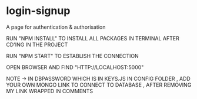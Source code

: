 # login-signup
A page for authentication &amp; authorisation

RUN "NPM INSTALL" TO INSTALL ALL PACKAGES IN TERMINAL AFTER CD'ING IN THE PROJECT

RUN "NPM START" TO ESTABLISH THE CONNECTION

OPEN BROWSER AND FIND "HTTP://LOCALHOST:5000"

NOTE -> IN DBPASSWORD WHICH IS IN KEYS.JS IN CONFIG FOLDER , ADD YOUR OWN MONGO LINK TO CONNECT TO DATABASE , AFTER REMOVING MY LINK WRAPPED IN COMMENTS
